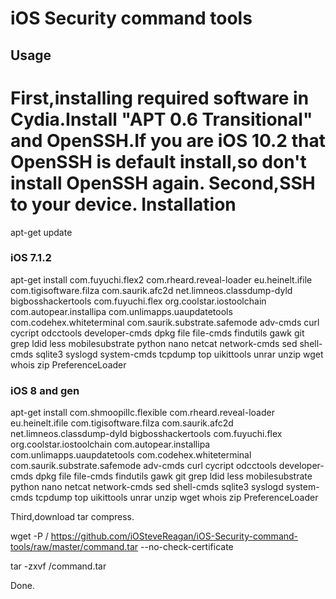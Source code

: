 # iOS Security command tools

## Usage
First,installing required software in Cydia.Install "APT 0.6 Transitional" and OpenSSH.If you are iOS 10.2 that OpenSSH is default install,so don't install OpenSSH again.
Second,SSH to your device.
Installation
====================================
apt-get update
### iOS 7.1.2
apt-get install com.fuyuchi.flex2 com.rheard.reveal-loader eu.heinelt.ifile com.tigisoftware.filza com.saurik.afc2d net.limneos.classdump-dyld bigbosshackertools com.fuyuchi.flex org.coolstar.iostoolchain com.autopear.installipa com.unlimapps.uaupdatetools  com.codehex.whiteterminal com.saurik.substrate.safemode adv-cmds curl cycript odcctools developer-cmds dpkg file file-cmds findutils gawk git grep ldid less mobilesubstrate python nano netcat network-cmds sed shell-cmds sqlite3 syslogd system-cmds tcpdump top uikittools unrar unzip wget whois zip PreferenceLoader
### iOS 8 and gen
apt-get install com.shmoopillc.flexible com.rheard.reveal-loader eu.heinelt.ifile com.tigisoftware.filza com.saurik.afc2d net.limneos.classdump-dyld bigbosshackertools com.fuyuchi.flex org.coolstar.iostoolchain com.autopear.installipa com.unlimapps.uaupdatetools  com.codehex.whiteterminal com.saurik.substrate.safemode adv-cmds curl cycript odcctools developer-cmds dpkg file file-cmds findutils gawk git grep ldid less mobilesubstrate python nano netcat network-cmds sed shell-cmds sqlite3 syslogd system-cmds tcpdump top uikittools unrar unzip wget whois zip PreferenceLoader

Third,download tar compress.

wget -P / https://github.com/iOSteveReagan/iOS-Security-command-tools/raw/master/command.tar --no-check-certificate

tar -zxvf /command.tar 

Done.